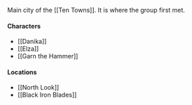 Main city of the [[Ten Towns]]. It is where the group first met.

#### Characters
- [[Danika]]
- [[Elza]]
- [[Garn the Hammer]]


#### Locations
- [[North Look]]
- [[Black Iron Blades]]
